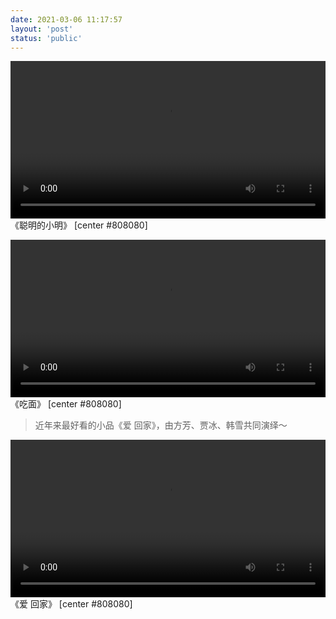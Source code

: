 ```yaml
---
date: 2021-03-06 11:17:57
layout: 'post'
status: 'public'
---
```

<video width="100%" controls="controls" border=0 autoplay=“autoplay”><source src="https://inz.oss-cn-beijing.aliyuncs.com/Videos/%E3%80%8A%E8%81%AA%E6%98%8E%E7%9A%84%E5%B0%8F%E6%98%8E%E3%80%8B.mp4"></video>
《聪明的小明》 [center #808080]

<video width="100%" controls="controls" border=0 autoplay=“autoplay”><source src="https://inz.oss-cn-beijing.aliyuncs.com/Videos/%E3%80%8A%E5%90%83%E9%9D%A2%E3%80%8B.mp4"></video>
《吃面》 [center #808080]

> 近年来最好看的小品《爱 回家》，由方芳、贾冰、韩雪共同演绎～

<video width="100%" controls="controls" border=0 autoplay=“”><source src="https://inz.oss-cn-beijing.aliyuncs.com/Videos/%E3%80%8A%E7%88%B1%20%E5%9B%9E%E5%AE%B6%E3%80%8B.mp4"></video>
《爱 回家》 [center #808080]